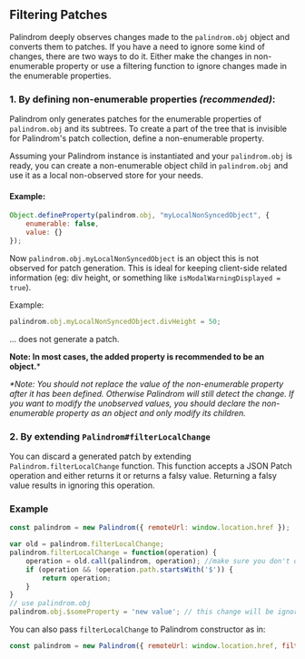 ## Filtering Patches

Palindrom deeply observes changes made to the `palindrom.obj` object and converts them to patches. If you have a need to ignore some kind of changes, there are two ways to do it. Either make the changes in non-enumerable property or use a filtering function to ignore changes made in the enumerable properties.

### 1. By defining non-enumerable properties _(recommended)_:

Palindrom only generates patches for the enumerable properties of `palindrom.obj` and its subtrees. To create a part of the tree that is invisible for Palindrom's patch collection, define a non-enumerable property.

Assuming your Palindrom instance is instantiated and your `palindrom.obj` is ready, you can create a non-enumerable object child in `palindrom.obj` and use it as a local non-observed store for your needs.

#### Example:

```js
Object.defineProperty(palindrom.obj, "myLocalNonSyncedObject", {
    enumerable: false,
    value: {}
});
```
Now `palindrom.obj.myLocalNonSyncedObject` is an object this is not observed for patch generation. This is ideal for keeping client-side related information (eg: div height, or something like `isModalWarningDisplayed = true`).

Example:

```js
palindrom.obj.myLocalNonSyncedObject.divHeight = 50;
```
... does not generate a patch.

**Note:  In most cases, the added property is recommended to be an object.***

_*Note: You should not replace the value of the non-enumerable property after it has been defined. Otherwise Palindrom will still detect the change. If you want to modify the unobserved values, you should declare the non-enumerable property as an object and only modify its children._

### 2. By extending `Palindrom#filterLocalChange`

You can discard a generated patch by extending `Palindrom.filterLocalChange` function. This function accepts a JSON Patch operation and either returns it or returns a falsy value. Returning a falsy value results in ignoring this operation.

### Example

```js
const palindrom = new Palindrom({ remoteUrl: window.location.href });

var old = palindrom.filterLocalChange;
palindrom.filterLocalChange = function(operation) {
    operation = old.call(palindrom, operation); //make sure you don't overwrite other filters
    if (operation && !operation.path.startsWith('$')) {
        return operation;
    }
}
// use palindrom.obj
palindrom.obj.$someProperty = 'new value'; // this change will be ignored and will not reach the server
```
You can also pass `filterLocalChange` to Palindrom constructor as in:

```js
const palindrom = new Palindrom({ remoteUrl: window.location.href, filterLocalChange: op => !op.path.startsWith('$') && op });
```
